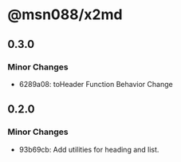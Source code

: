 # @msn088/x2md

## 0.3.0

### Minor Changes

- 6289a08: toHeader Function Behavior Change

## 0.2.0

### Minor Changes

- 93b69cb: Add utilities for heading and list.
